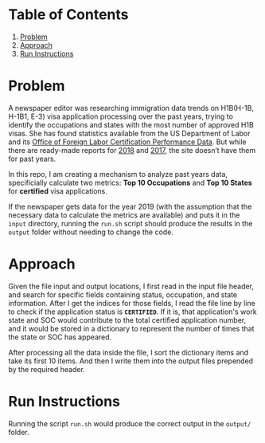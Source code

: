 # Table of Contents
1. [Problem](README.md#problem)
2. [Approach](README.md#approach)
3. [Run Instructions](README.md#run-instructions)


# Problem

A newspaper editor was researching immigration data trends on H1B(H-1B, H-1B1, E-3) visa application processing over the past years, trying to identify the occupations and states with the most number of approved H1B visas. She has found statistics available from the US Department of Labor and its [Office of Foreign Labor Certification Performance Data](https://www.foreignlaborcert.doleta.gov/performancedata.cfm#dis). But while there are ready-made reports for [2018](https://www.foreignlaborcert.doleta.gov/pdf/PerformanceData/2018/H-1B_Selected_Statistics_FY2018_Q4.pdf) and [2017](https://www.foreignlaborcert.doleta.gov/pdf/PerformanceData/2017/H-1B_Selected_Statistics_FY2017.pdf), the site doesn’t have them for past years. 

In this repo, I am creating a mechanism to analyze past years data, specificially calculate two metrics: **Top 10 Occupations** and **Top 10 States** for **certified** visa applications.

If the newspaper gets data for the year 2019 (with the assumption that the necessary data to calculate the metrics are available) and puts it in the `input` directory, running the `run.sh` script should produce the results in the `output` folder without needing to change the code.


# Approach

Given the file input and output locations, I first read in the input file header, and search for specific fields containing status, occupation, and state information. After I get the indices for those fields, I read the file line by line to check if the application status is __`CERTIFIED`__. If it is, that application's work state and SOC would contribute to the total certified application number, and it would be stored in a dictionary to represent the number of times that the state or SOC has appeared.

After processing all the data inside the file, I sort the dictionary items and take its first 10 items. And then I write them into the output files prepended by the required header.


# Run Instructions

Running the script `run.sh` would produce the correct output in the `output/` folder.

